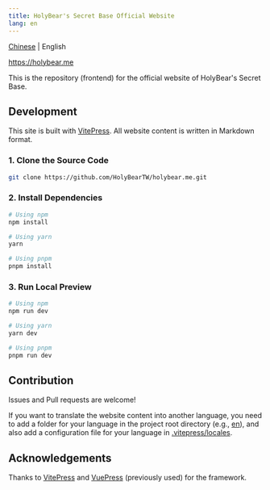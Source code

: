 ```yaml
---
title: HolyBear's Secret Base Official Website
lang: en
---
```


[Chinese](/README.md) | English

https://holybear.me

This is the repository (frontend) for the official website of HolyBear's Secret Base.

## Development

This site is built with [VitePress](https://vitepress.dev). All website content is written in Markdown format.

### 1. Clone the Source Code

```bash
git clone https://github.com/HolyBearTW/holybear.me.git
```

### 2. Install Dependencies

```bash
# Using npm
npm install

# Using yarn
yarn

# Using pnpm
pnpm install
```

### 3. Run Local Preview

```bash
# Using npm
npm run dev

# Using yarn
yarn dev

# Using pnpm
pnpm run dev
```

## Contribution

Issues and Pull requests are welcome!

If you want to translate the website content into another language, you need to add a folder for your language in the project root directory (e.g., [en](/en)), and also add a configuration file for your language in [.vitepress/locales](/.vitepress/locales).

## Acknowledgements

Thanks to [VitePress](https://vitepress.dev) and [VuePress](https://v2.vuepress.vuejs.org) (previously used) for the framework.
